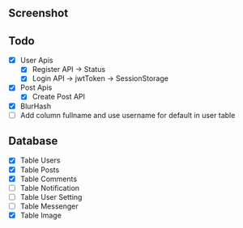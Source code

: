 ## Screenshot

## Todo

- [x] User Apis
  - [x] Register API -> Status
  - [x] Login API -> jwtToken -> SessionStorage
- [x] Post Apis
  - [x] Create Post API
- [x] BlurHash
- [ ] Add column fullname and use username for default in user table

## Database

- [x] Table Users
- [x] Table Posts
- [x] Table Comments
- [ ] Table Notification
- [ ] Table User Setting
- [ ] Table Messenger
- [x] Table Image
